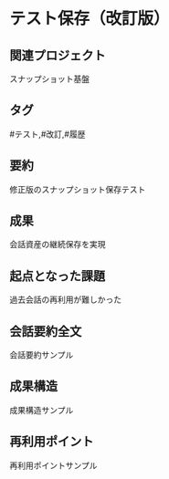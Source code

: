 # テスト保存（改訂版）
## 関連プロジェクト
スナップショット基盤

## タグ
#テスト,#改訂,#履歴

## 要約
修正版のスナップショット保存テスト

## 成果
会話資産の継続保存を実現

## 起点となった課題
過去会話の再利用が難しかった

## 会話要約全文
会話要約サンプル

## 成果構造
成果構造サンプル

## 再利用ポイント
再利用ポイントサンプル
